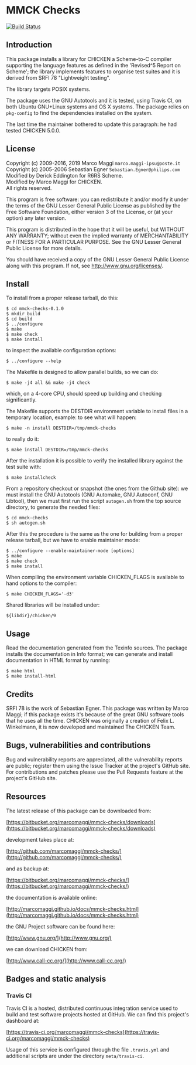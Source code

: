 # MMCK Checks

[![Build Status](https://travis-ci.org/marcomaggi/mmck-checks.svg?branch=master)](https://travis-ci.org/marcomaggi/mmck-checks)


## Introduction

This  package installs  a  library for  CHICKEN  a Scheme-to-C  compiler
supporting the language features as  defined in the 'Revised^5 Report on
Scheme'; the library implements features  to organise test suites and it
is derived from SRFI 78 "Lightweight testing".

The library targets POSIX systems.

The package uses the GNU Autotools and it is tested, using Travis CI, on
both Ubuntu GNU+Linux  systems and OS X systems.  The  package relies on
`pkg-config` to find the dependencies installed on the system.

The last time  the maintainer bothered to update this  paragraph: he had
tested CHICKEN 5.0.0.

## License

Copyright (c) 2009-2016, 2019 Marco Maggi `marco.maggi-ipsu@poste.it`<br/>
Copyright (c) 2005-2006 Sebastian Egner `Sebastian.Egner@philips.com`<br/>
Modified by Derick Eddington for R6RS Scheme.<br/>
Modified by Marco Maggi for CHICKEN.<br/>
All rights reserved.

This program is free software: you  can redistribute it and/or modify it
under the terms of the GNU Lesser General Public License as published by
the Free  Software Foundation, either version  3 of the License,  or (at
your option) any later version.

This program  is distributed  in the  hope that it  will be  useful, but
WITHOUT   ANY   WARRANTY;  without   even   the   implied  warranty   of
MERCHANTABILITY or FITNESS FOR A PARTICULAR PURPOSE.  See the GNU Lesser
General Public License for more details.

You should have received a copy of the GNU Lesser General Public License
along with this program.  If not, see <http://www.gnu.org/licenses/>.

## Install

To install from a proper release tarball, do this:

```
$ cd mmck-checks-0.1.0
$ mkdir build
$ cd build
$ ../configure
$ make
$ make check
$ make install
```

to inspect the available configuration options:

```
$ ../configure --help
```

The Makefile is designed to allow parallel builds, so we can do:

```
$ make -j4 all && make -j4 check
```

which,  on  a  4-core  CPU,   should  speed  up  building  and  checking
significantly.

The Makefile supports the DESTDIR  environment variable to install files
in a temporary location, example: to see what will happen:

```
$ make -n install DESTDIR=/tmp/mmck-checks
```

to really do it:

```
$ make install DESTDIR=/tmp/mmck-checks
```

After the  installation it is  possible to verify the  installed library
against the test suite with:

```
$ make installcheck
```

From a repository checkout or snapshot  (the ones from the Github site):
we  must install  the GNU  Autotools  (GNU Automake,  GNU Autoconf,  GNU
Libtool), then  we must first run  the script `autogen.sh` from  the top
source directory, to generate the needed files:

```
$ cd mmck-checks
$ sh autogen.sh

```

After this  the procedure  is the same  as the one  for building  from a
proper release tarball, but we have to enable maintainer mode:

```
$ ../configure --enable-maintainer-mode [options]
$ make
$ make check
$ make install
```

When compiling  the environment  variable CHICKEN_FLAGS is  available to
hand options to the compiler:

```
$ make CHICKEN_FLAGS='-d3'
```

Shared libraries will be installed under:

```
${libdir}/chicken/9
```

## Usage

Read the documentation generated from  the Texinfo sources.  The package
installs the documentation  in Info format; we can  generate and install
documentation in HTML format by running:

```
$ make html
$ make install-html
```

## Credits

SRFI 78  is the work  of Sebastian Egner.   This package was  written by
Marco  Maggi; if  this  package exists  it's because  of  the great  GNU
software tools  that he  uses all  the time.   CHICKEN was  originally a
creation of Felix L.  Winkelmann, it is now developed and maintained The
CHICKEN Team.

## Bugs, vulnerabilities and contributions

Bug  and vulnerability  reports are  appreciated, all  the vulnerability
reports  are  public; register  them  using  the  Issue Tracker  at  the
project's GitHub  site.  For  contributions and  patches please  use the
Pull Requests feature at the project's GitHub site.

## Resources

The latest release of this package can be downloaded from:

[https://bitbucket.org/marcomaggi/mmck-checks/downloads](https://bitbucket.org/marcomaggi/mmck-checks/downloads)

development takes place at:

[http://github.com/marcomaggi/mmck-checks/](http://github.com/marcomaggi/mmck-checks/)

and as backup at:

[https://bitbucket.org/marcomaggi/mmck-checks/](https://bitbucket.org/marcomaggi/mmck-checks/)

the documentation is available online:

[http://marcomaggi.github.io/docs/mmck-checks.html](http://marcomaggi.github.io/docs/mmck-checks.html)

the GNU Project software can be found here:

[http://www.gnu.org/](http://www.gnu.org/)

we can download CHICKEN from:

[http://www.call-cc.org/](http://www.call-cc.org/)

## Badges and static analysis

### Travis CI

Travis CI is  a hosted, distributed continuous  integration service used
to build and test software projects  hosted at GitHub.  We can find this
project's dashboard at:

[https://travis-ci.org/marcomaggi/mmck-checks](https://travis-ci.org/marcomaggi/mmck-checks)

Usage of this  service is configured through the  file `.travis.yml` and
additional scripts are under the directory `meta/travis-ci`.

